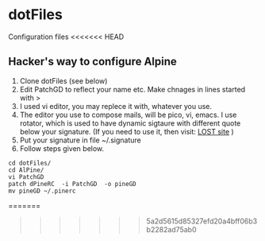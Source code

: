# dotFiles
Configuration files
<<<<<<< HEAD

## Hacker's way to configure Alpine

1. Clone dotFiles (see below)
1. Edit PatchGD to reflect your name etc. Make chnages in lines started with >
1. I used vi editor, you may replece it with, whatever you use.
1. The editor you use to compose mails, will be pico, vi, emacs. I use rotator, which is used to have dynamic sigtaure with different quote below your signature. (If you need to use it, then visit: [LOST site](http://lost.sourceforge.net/) )
1. Put your signature in file ~/.signature
1. Follow steps given below.

```git clone https://github.com/GreatDevelopers/dotFiles.git
cd dotFiles/
cd AlPine/
vi PatchGD 
patch dPineRC  -i PatchGD  -o pineGD
mv pineGD ~/.pinerc
```
=======
>>>>>>> 5a2d5615d85327efd20a4bff06b3b2282ad75ab0
